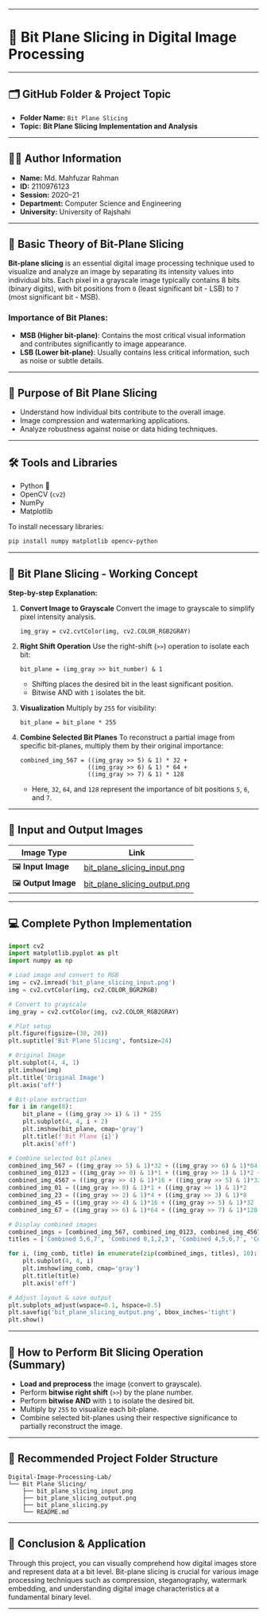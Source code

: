 
---

# 📸 **Bit Plane Slicing in Digital Image Processing**

---

## 🗂️ **GitHub Folder & Project Topic**

* **Folder Name:** `Bit Plane Slicing`
* **Topic:** **Bit Plane Slicing Implementation and Analysis**

---

## 👨‍🎓 **Author Information**

* **Name:** Md. Mahfuzar Rahman
* **ID:** 2110976123
* **Session:** 2020–21
* **Department:** Computer Science and Engineering
* **University:** University of Rajshahi

---

## 📖 **Basic Theory of Bit-Plane Slicing**

**Bit-plane slicing** is an essential digital image processing technique used to visualize and analyze an image by separating its intensity values into individual bits. Each pixel in a grayscale image typically contains 8 bits (binary digits), with bit positions from `0` (least significant bit - LSB) to `7` (most significant bit - MSB).

### **Importance of Bit Planes:**

* **MSB (Higher bit-plane)**: Contains the most critical visual information and contributes significantly to image appearance.
* **LSB (Lower bit-plane)**: Usually contains less critical information, such as noise or subtle details.

---

## 🎯 **Purpose of Bit Plane Slicing**

* Understand how individual bits contribute to the overall image.
* Image compression and watermarking applications.
* Analyze robustness against noise or data hiding techniques.

---

## 🛠️ **Tools and Libraries**

* Python 🐍
* OpenCV (`cv2`)
* NumPy
* Matplotlib

To install necessary libraries:

```bash
pip install numpy matplotlib opencv-python
```

---

## 🧮 **Bit Plane Slicing - Working Concept**

**Step-by-step Explanation:**

1. **Convert Image to Grayscale**
   Convert the image to grayscale to simplify pixel intensity analysis.

   ```
   img_gray = cv2.cvtColor(img, cv2.COLOR_RGB2GRAY)
   ```

2. **Right Shift Operation**
   Use the right-shift (`>>`) operation to isolate each bit:

   ```
   bit_plane = (img_gray >> bit_number) & 1
   ```

   * Shifting places the desired bit in the least significant position.
   * Bitwise AND with `1` isolates the bit.

3. **Visualization**
   Multiply by `255` for visibility:

   ```
   bit_plane = bit_plane * 255
   ```

4. **Combine Selected Bit Planes**
   To reconstruct a partial image from specific bit-planes, multiply them by their original importance:

   ```
   combined_img_567 = ((img_gray >> 5) & 1) * 32 + 
                      ((img_gray >> 6) & 1) * 64 + 
                      ((img_gray >> 7) & 1) * 128
   ```

   * Here, `32`, `64`, and `128` represent the importance of bit positions `5`, `6`, and `7`.

---
## 📸 **Input and Output Images**

| Image Type           | Link                                                                                                                                                        |
| -------------------- | ----------------------------------------------------------------------------------------------------------------------------------------------------------- |
| 🖼️ **Input Image**  | [bit_plane_slicing_input.png](https://github.com/Mahfuzar148/Digital-Image-Processing-Lab/blob/main/Bit%20Plane%20Slicing/bit_plane_slicing_input.png)      |
| 🖼️ **Output Image** | [bit_plane_slicing_output.png](https://github.com/Mahfuzar148/Digital-Image-Processing-Lab/blob/main/Bit%20Plane%20Slicing/bit_plane_slicing_output.png)    |

---

## 💻 **Complete Python Implementation**

```python
import cv2
import matplotlib.pyplot as plt
import numpy as np

# Load image and convert to RGB
img = cv2.imread('bit_plane_slicing_input.png')
img = cv2.cvtColor(img, cv2.COLOR_BGR2RGB)

# Convert to grayscale
img_gray = cv2.cvtColor(img, cv2.COLOR_RGB2GRAY)

# Plot setup
plt.figure(figsize=(30, 20))
plt.suptitle('Bit Plane Slicing', fontsize=24)

# Original Image
plt.subplot(4, 4, 1)
plt.imshow(img)
plt.title('Original Image')
plt.axis('off')

# Bit-plane extraction
for i in range(8):
    bit_plane = ((img_gray >> i) & 1) * 255
    plt.subplot(4, 4, i + 2)
    plt.imshow(bit_plane, cmap='gray')
    plt.title(f'Bit Plane {i}')
    plt.axis('off')

# Combine selected bit planes
combined_img_567 = ((img_gray >> 5) & 1)*32 + ((img_gray >> 6) & 1)*64 + ((img_gray >> 7) & 1)*128
combined_img_0123 = ((img_gray >> 0) & 1)*1 + ((img_gray >> 1) & 1)*2 + ((img_gray >> 2) & 1)*4 + ((img_gray >> 3) & 1)*8
combined_img_4567 = ((img_gray >> 4) & 1)*16 + ((img_gray >> 5) & 1)*32 + ((img_gray >> 6) & 1)*64 + ((img_gray >> 7) & 1)*128
combined_img_01 = ((img_gray >> 0) & 1)*1 + ((img_gray >> 1) & 1)*2
combined_img_23 = ((img_gray >> 2) & 1)*4 + ((img_gray >> 3) & 1)*8
combined_img_45 = ((img_gray >> 4) & 1)*16 + ((img_gray >> 5) & 1)*32
combined_img_67 = ((img_gray >> 6) & 1)*64 + ((img_gray >> 7) & 1)*128

# Display combined images
combined_imgs = [combined_img_567, combined_img_0123, combined_img_4567, combined_img_01, combined_img_23, combined_img_45, combined_img_67]
titles = ['Combined 5,6,7', 'Combined 0,1,2,3', 'Combined 4,5,6,7', 'Combined 0,1', 'Combined 2,3', 'Combined 4,5', 'Combined 6,7']

for i, (img_comb, title) in enumerate(zip(combined_imgs, titles), 10):
    plt.subplot(4, 4, i)
    plt.imshow(img_comb, cmap='gray')
    plt.title(title)
    plt.axis('off')

# Adjust layout & save output
plt.subplots_adjust(wspace=0.1, hspace=0.5)
plt.savefig('bit_plane_slicing_output.png', bbox_inches='tight')
plt.show()
```

---

## 🚩 **How to Perform Bit Slicing Operation (Summary)**

* **Load and preprocess** the image (convert to grayscale).
* Perform **bitwise right shift** (`>>`) by the plane number.
* Perform **bitwise AND** with `1` to isolate the desired bit.
* Multiply by `255` to visualize each bit-plane.
* Combine selected bit-planes using their respective significance to partially reconstruct the image.

---

## 📁 **Recommended Project Folder Structure**

```
Digital-Image-Processing-Lab/
└── Bit Plane Slicing/
    ├── bit_plane_slicing_input.png
    ├── bit_plane_slicing_output.png
    ├── bit_plane_slicing.py
    └── README.md
```

---

## 📗 **Conclusion & Application**

Through this project, you can visually comprehend how digital images store and represent data at a bit level. Bit-plane slicing is crucial for various image processing techniques such as compression, steganography, watermark embedding, and understanding digital image characteristics at a fundamental binary level.

---

